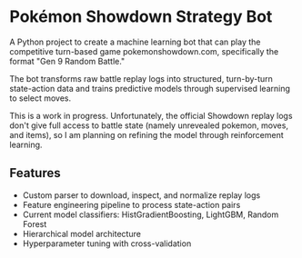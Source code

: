 # Pokémon Showdown Strategy Bot

A Python project to create a machine learning bot that can play the competitive turn-based game pokemonshowdown.com, specifically the format "Gen 9 Random Battle."

The bot transforms raw battle replay logs into structured, turn-by-turn state-action data and trains predictive models through supervised learning to select moves.

This is a work in progress. Unfortunately, the official Showdown replay logs don't give full access to battle state (namely unrevealed pokemon, moves, and items), so I am planning on refining the model through reinforcement learning.

## Features

- Custom parser to download, inspect, and normalize replay logs
- Feature engineering pipeline to process state-action pairs
- Current model classifiers: HistGradientBoosting, LightGBM, Random Forest
- Hierarchical model architecture
- Hyperparameter tuning with cross-validation

